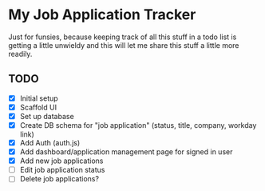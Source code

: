 # My Job Application Tracker

Just for funsies, because keeping track of all this stuff in a todo list is getting a little unwieldy and this will let me share this stuff a little more readily.

## TODO

- [x] Initial setup
- [x] Scaffold UI
- [x] Set up database
- [x] Create DB schema for "job application" (status, title, company, workday link)
- [x] Add Auth (auth.js)
- [x] Add dashboard/application management page for signed in user
- [x] Add new job applications
- [ ] Edit job application status
- [ ] Delete job applications?
